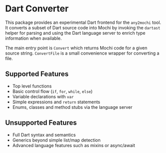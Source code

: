 # Dart Converter

This package provides an experimental Dart frontend for the `any2mochi` tool. It converts a subset of Dart source code into Mochi by invoking the `dartast` helper for parsing and using the Dart language server to enrich type information when available.

The main entry point is `Convert` which returns Mochi code for a given source string. `ConvertFile` is a small convenience wrapper for converting a file.

## Supported Features

- Top level functions
- Basic control flow (`if`, `for`, `while`, `else`)
- Variable declarations with `var`
- Simple expressions and `return` statements
- Enums, classes and method stubs via the language server

## Unsupported Features

- Full Dart syntax and semantics
- Generics beyond simple list/map detection
- Advanced language features such as mixins or async/await
